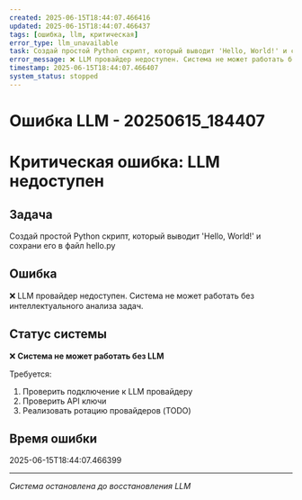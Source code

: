 ```yaml
---
created: 2025-06-15T18:44:07.466416
updated: 2025-06-15T18:44:07.466437
tags: [ошибка, llm, критическая]
error_type: llm_unavailable
task: Создай простой Python скрипт, который выводит 'Hello, World!' и сохрани его в файл hello.py
error_message: ❌ LLM провайдер недоступен. Система не может работать без интеллектуального анализа задач.
timestamp: 2025-06-15T18:44:07.466407
system_status: stopped
---
```


# Ошибка LLM - 20250615_184407

# Критическая ошибка: LLM недоступен

## Задача
Создай простой Python скрипт, который выводит 'Hello, World!' и сохрани его в файл hello.py

## Ошибка
❌ LLM провайдер недоступен. Система не может работать без интеллектуального анализа задач.

## Статус системы
❌ **Система не может работать без LLM**

Требуется:
1. Проверить подключение к LLM провайдеру
2. Проверить API ключи
3. Реализовать ротацию провайдеров (TODO)

## Время ошибки
2025-06-15T18:44:07.466399

---
*Система остановлена до восстановления LLM*
